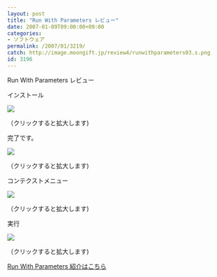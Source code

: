 ```yaml
---
layout: post
title: "Run With Parameters レビュー"
date: 2007-01-09T09:00:00+09:00
categories:
- ソフトウェア
permalink: /2007/01/3219/
catch: http://image.moongift.jp/review4/runwithparameters03.s.png
id: 3196
---
```

Run With Parameters レビュー  
<!--more-->

インストール

  

[![](http://image.moongift.jp/review4/runwithparameters01.s.png)](http://image.moongift.jp/review4/runwithparameters01.png)  
  
（クリックすると拡大します)

  

完了です。

  

[![](http://image.moongift.jp/review4/runwithparameters02.s.png)](http://image.moongift.jp/review4/runwithparameters02.png)  
  
（クリックすると拡大します)

  

コンテクストメニュー

  

[![](http://image.moongift.jp/review4/runwithparameters03.s.png)](http://image.moongift.jp/review4/runwithparameters03.png)  
  
（クリックすると拡大します)

  

実行

  

[![](http://image.moongift.jp/review4/runwithparameters04.s.png)](http://image.moongift.jp/review4/runwithparameters04.png)  
  
（クリックすると拡大します)

  

[Run With Parameters 紹介はこちら](http://oss.moongift.jp/intro/i-3206.html)

